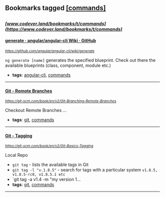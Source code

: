 ## Bookmarks tagged [[commands]](https://www.codever.land/search?q=[commands])

_<sup><sup>[www.codever.land/bookmarks/t/commands](https://www.codever.land/bookmarks/t/commands)</sup></sup>_
---
#### [generate · angular/angular-cli Wiki · GitHub](https://github.com/angular/angular-cli/wiki/generate)
_<sup>https://github.com/angular/angular-cli/wiki/generate</sup>_

`ng generate [name]` generates the specified blueprint. Check out there the available blueprints (class, component, module etc.)
* **tags**: [angular-cli](../tagged/angular-cli.md), [commands](../tagged/commands.md)
---
#### [Git - Remote Branches](https://git-scm.com/book/en/v2/Git-Branching-Remote-Branches)
_<sup>https://git-scm.com/book/en/v2/Git-Branching-Remote-Branches</sup>_

Checkout Remote Branches
...
* **tags**: [git](../tagged/git.md), [commands](../tagged/commands.md)
---
#### [Git - Tagging](https://git-scm.com/book/en/v2/Git-Basics-Tagging)
_<sup>https://git-scm.com/book/en/v2/Git-Basics-Tagging</sup>_

 Local Repo
* `git tag` - lists the available tags in Git
* `git tag -l "v.1.8.5"` - search for tags with a particular system `v1.8.5, v1.8.5-rc0, v1.8.5.1 etc`
* `git tag -a v1.4 -m "my version 1...
* **tags**: [git](../tagged/git.md), [commands](../tagged/commands.md)
---

